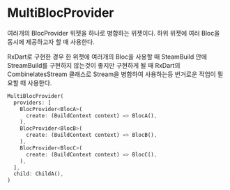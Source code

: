 # MultiBlocProvider

여러개의 BlocProvider 위젯을 하나로 병합하는 위젯이다.
하위 위젯에 여러 Bloc을 동시에 제공하고자 할 때 사용한다.

RxDart로 구현한 경우 한 위젯에 여러개의 Bloc을 사용할 때
SteamBuild 안에 StreamBuild를 구현하지 않는것이 좋지만 구현하게 될 때
RxDart의 CombinelatesStream 클래스로 Stream을 병합하여 사용하는등
번거로운 작업이 필요할 때 사용한다.

```dart
MultiBlocProvider(
  providers: [
    BlocProvider<BlocA>(
      create: (BuildContext context) => BlocA(),
    ),
    BlocProvider<BlocB>(
      create: (BuildContext context) => BlocB(),
    ),
    BlocProvider<BlocC>(
      create: (BuildContext context) => BlocC(),
    ),
  ],
  child: ChildA(),
)
```